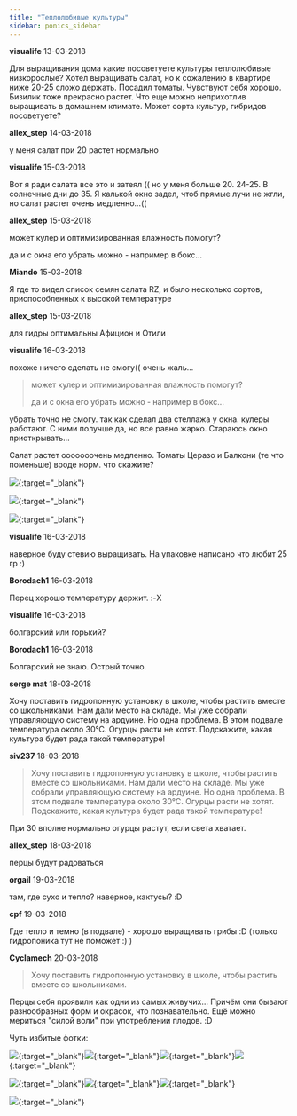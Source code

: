 ```yaml
---
title: "Теплолюбивые культуры"
sidebar: ponics_sidebar
---
```


**visualife** 13-03-2018

Для выращивания дома какие посоветуете культуры теплолюбивые низкорослые? Хотел выращивать салат, но к сожалению в квартире ниже 20-25 сложо держать. Посадил томаты. Чувствуют себя хорошо. Бизилик тоже прекрасно растет. Что еще можно неприхотлив выращивать в домашнем климате. Может сорта культур, гибридов посоветуете? 


**allex_step** 14-03-2018

у меня салат при 20 растет нормально


**visualife** 15-03-2018

Вот я ради салата все это и затеял (( но у меня больше 20. 24-25. В солнечные дни до 35. Я калькой окно задел, чтоб прямые лучи не жгли, но салат растет очень медленно...((


**allex_step** 15-03-2018

может кулер и оптимизированная влажность помогут?

да и с окна его убрать можно - например в бокс...


**Miando** 15-03-2018

Я где то видел список семян салата RZ, и было несколько сортов, приспособленных к высокой температуре


**allex_step** 15-03-2018

для гидры оптимальны Афицион и Отили


**visualife** 16-03-2018

похоже ничего сделать не смогу(( очень жаль...

> может кулер и оптимизированная влажность помогут?
> 
> да и с окна его убрать можно - например в бокс...

убрать точно не смогу. так как сделал два стеллажа у окна. кулеры работают. С ними получше да, но все равно жарко. Стараюсь окно приоткрывать...

Салат растет ооооооочень медленно. Томаты Церазо и Балкони (те что поменьше) вроде норм. что скажите?

[![](/attachimages/18547_Screenshot_7.jpg)](https://t.me/ponics_ru_files/19148){:target="_blank"}

[![](/attachimages/18549_Screenshot_1.jpg)](https://t.me/ponics_ru_files/19149){:target="_blank"}

[![](/attachimages/18551_Screenshot_2.jpg)](https://t.me/ponics_ru_files/19150){:target="_blank"}

**visualife** 16-03-2018

наверное буду стевию выращивать. На упаковке написано что любит 25 гр :)


**Borodach1** 16-03-2018

Перец хорошо температуру держит. :-X


**visualife** 16-03-2018

болгарский или горький?


**Borodach1** 16-03-2018

Болгарский не знаю. Острый точно. 


**serge mat** 18-03-2018

Хочу поставить гидропонную установку в школе, чтобы растить вместе со школьниками. Нам дали место на складе. Мы уже собрали управляющую систему на ардуине. Но одна проблема. В этом подвале температура около 30°С. Огурцы расти не хотят. Подскажите, какая культура будет рада такой температуре!



**siv237** 18-03-2018

> Хочу поставить гидропонную установку в школе, чтобы растить вместе со школьниками. Нам дали место на складе. Мы уже собрали управляющую систему на ардуине. Но одна проблема. В этом подвале температура около 30°С. Огурцы расти не хотят. Подскажите, какая культура будет рада такой температуре!

При 30 вполне нормально огурцы растут, если света хватает.


**allex_step** 18-03-2018

перцы будут радоваться


**orgail** 19-03-2018

там, где сухо и тепло? наверное, кактусы? :D


**cpf** 19-03-2018

Где тепло и темно (в подвале) - хорошо выращивать грибы :D (только гидропоника тут не поможет :) )


**Cyclamech** 20-03-2018

> Хочу поставить гидропонную установку в школе, чтобы растить вместе со школьниками.

Перцы себя проявили как одни из самых живучих… Причём они бывают разнообразных форм и окрасок, что познавательно. Ещё можно мериться "силой воли" при употреблении плодов. :D

Чуть избитые фотки:

[![](/imagehost2/thumbs/img3611.jpg)](https://t.me/ponics_ru_files/19151){:target="_blank"}[![](/imagehost2/thumbs/img4196.jpg)](https://t.me/ponics_ru_files/19152){:target="_blank"}[![](/imagehost2/thumbs/img4200imi.jpg)](https://t.me/ponics_ru_files/19153){:target="_blank"}[![](/imagehost2/thumbs/img4204jpj.jpg)](https://t.me/ponics_ru_files/19154){:target="_blank"}

[![](/imagehost2/thumbs/img4246.jpg)](https://t.me/ponics_ru_files/19155){:target="_blank"}[![](/imagehost2/thumbs/img3137.jpg)](https://t.me/ponics_ru_files/19156){:target="_blank"}[![](/imagehost2/thumbs/img3150lul.jpg)](https://t.me/ponics_ru_files/19157){:target="_blank"}

[![](/imagehost2/thumbs/img4244xyx.jpg)](https://t.me/ponics_ru_files/19158){:target="_blank"}



